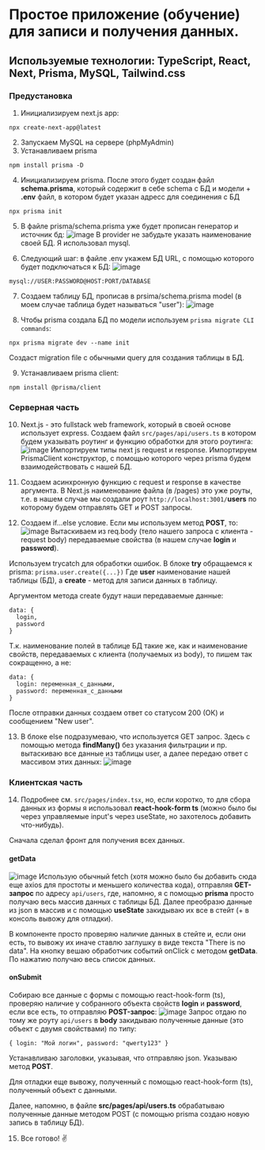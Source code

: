 # Простое приложение (обучение) для записи и получения данных.
## Используемые технологии: TypeScript, React, Next, Prisma, MySQL, Tailwind.css

### Предустановка

1. Инициализируем next.js app:
```
npx create-next-app@latest
```
2. Запускаем MySQL на сервере (phpMyAdmin)
3. Устанавливаем prisma
```
npm install prisma -D
```
4. Инициализируем prisma. После этого будет создан файл **schema.prisma**, который содержит в себе schema с БД и модели + **.env** файл, в котором будет указан адресс для соединения с БД
```
npx prisma init
```
5. В файле prisma/schema.prisma уже будет прописан генератор и источник бд:
![image](https://user-images.githubusercontent.com/66534080/234684015-48a7fc27-d0f6-400c-914d-561262f6e9de.png)
В provider не забудьте указать наименование своей БД. Я использовал mysql.

6. Следующий шаг: в файле .env укажем БД URL, с помощью которого будет подключаться к БД:
![image](https://user-images.githubusercontent.com/66534080/234684301-4ac6576b-27d4-4e4c-9af5-e65849971876.png)
```
mysql://USER:PASSWORD@HOST:PORT/DATABASE
```
7. Создаем таблицу БД, прописав в prsima/schema.prisma model (в моем случае таблица будет называться "user"):
![image](https://user-images.githubusercontent.com/66534080/234684583-920eea09-01a0-48ba-a7d8-543b772022a3.png)

8. Чтобы prisma создала БД по модели используем ```prisma migrate CLI commands```:
```
npx prisma migrate dev --name init
```
Создаст migration file с обычными query для создания таблицы в БД.

9. Устанавливаем prisma client:
```
npm install @prisma/client
```

### Серверная часть

10. Next.js - это fullstack web framework, который в своей основе использует express. Создаем файл ```src/pages/api/users.ts``` в котором будем указывать роутинг и функцию обработки для этого роутинга:
![image](https://user-images.githubusercontent.com/66534080/234685660-9b38b7f7-13fe-4466-82bd-c405882a98f3.png)
Импортируем типы next js request и response.
Импортируем PrismaClient конструктор, с помощью которого через prisma будем взаимодействовать с нашей БД.

11. Создаем асинхронную функцию с request и response в качестве аргумента.
В Next.js наименование файла (в /pages) это уже роуты, т.е. в нашем случае мы создали роут ```http://localhost:3001/```**users** по которому будем отправлять GET и POST запросы.

12. Создаем if...else условие. Если мы используем метод **POST**, то:
![image](https://user-images.githubusercontent.com/66534080/234686478-75ed112d-f213-4cec-88c8-a36bbd41c54e.png)
Вытаскиваем из req.body (тело нашего запроса с клиента - request body) передаваемые свойства (в нашем случае **login** и **password**).

Используем trycatch для обработки ошибок. В блоке **try** обращаемся к prisma:
```prisma.user.create({...})```
Где **user** наименование нашей таблицы (БД), а **create** - метод для записи данных в таблицу.

Аргументом метода create будут наши передаваемые данные:
```
data: {
  login,
  password
}
```
Т.к. наименование полей в таблице БД такие же, как и наименование свойств, передаваемых с клиента (получаемых из body), то пишем так сокращенно, а не:
```
data: {
  login: переменная_с_данными,
  password: переменная_с_данными
}
```

После отправки данных создаем ответ со статусом 200 (ОК) и сообщением "New user".

13. В блоке else подразумеваю, что используется GET запрос. Здесь с помощью метода **findMany()** без указания фильтрации и пр. вытаскиваю все данные из таблицы user, а далее передаю ответ с массивом этих данных:
![image](https://user-images.githubusercontent.com/66534080/234688047-6bfd2c02-c516-48fc-86db-026c0e770503.png)

### Клиентская часть

14. Подробнее см. ```src/pages/index.tsx```, но, если коротко, то для сбора данных из формы я использовал **react-hook-form ts** (можно было бы через управляемые input's через useState, но захотелось добавить что-нибудь).

Сначала сделал фронт для получения всех данных.

#### getData
![image](https://user-images.githubusercontent.com/66534080/234688946-cc11d8fa-4ea4-4019-a22f-d5f5b2f5abde.png)
Использую обычный fetch (хотя можно было бы добавить сюда еще axios для простоты и меньшего количества кода), отправляя **GET-запрос** по адресу ```api/users```, где, напомню, я с помощью **prisma** просто получаю весь массив данных с таблицы БД. Далее преобразю данные из json в массив и с помощью **useState** закидываю их все в стейт (+ в консоль вывожу для отладки).

В компоненте просто проверяю наличие данных в стейте и, если они есть, то вывожу их иначе ставлю заглушку в виде текста "There is no data".
На кнопку вешаю обработчик событий onClick с методом **getData**. По нажатию получаю весь список данных.

#### onSubmit

Собираю все данные с формы с помощью react-hook-form (ts), проверяю наличие у собранного объекта свойств **login** и **password**, если все есть, то отправляю **POST-запрос**:
![image](https://user-images.githubusercontent.com/66534080/234690269-b0d44ad5-351d-42c9-b97b-3e0f7eaca239.png)
Запрос отдаю по тому же роуту ```api/users``` в **body** закидываю полученные данные (это объект с двумя свойствами) по типу:
```
{ login: "Мой логин", password: "qwerty123" }
```
Устанавливаю заголовки, указывая, что отправляю json.
Указываю метод **POST**.

Для отладки еще вывожу, полученный с помощью react-hook-form (ts), полученный объект с данными.

Далее, напомню, в файле **src/pages/api/users.ts** обрабатываю полученные данные методом POST (с помощью prisma создаю новую запись в таблицу БД).

15. Все готово! ✌️
